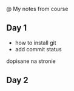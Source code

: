 @ My notes from course
## Day 1

- how to install git
- add commit status

dopisane na stronie
## Day 2
